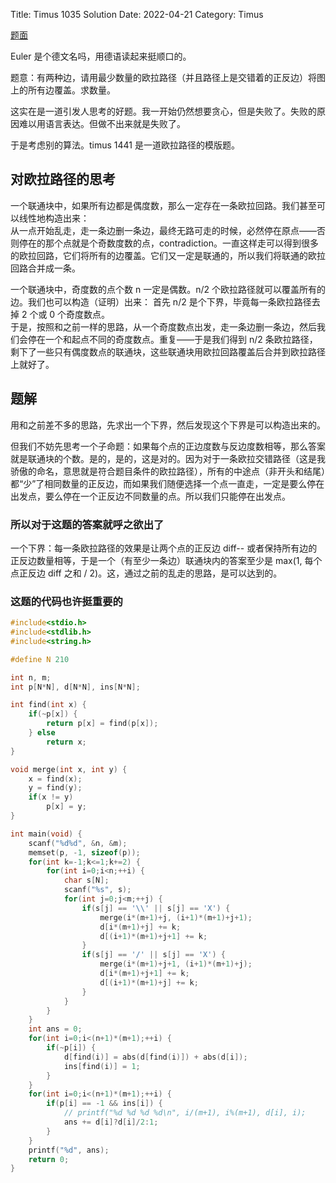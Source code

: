 Title: Timus 1035 Solution
Date: 2022-04-21
Category: Timus

[题面](https://timus.online/problem.aspx?space=1&num=1035)

Euler 是个德文名吗，用德语读起来挺顺口的。

题意：有两种边，请用最少数量的欧拉路径（并且路径上是交错着的正反边）将图上的所有边覆盖。求数量。

这实在是一道引发人思考的好题。我一开始仍然想要贪心，但是失败了。失败的原因难以用语言表达。但做不出来就是失败了。

于是考虑别的算法。timus 1441 是一道欧拉路径的模版题。

## 对欧拉路径的思考

一个联通块中，如果所有边都是偶度数，那么一定存在一条欧拉回路。我们甚至可以线性地构造出来：  
从一点开始乱走，走一条边删一条边，最终无路可走的时候，必然停在原点——否则停在的那个点就是个奇数度数的点，contradiction。一直这样走可以得到很多的欧拉回路，它们将所有的边覆盖。它们又一定是联通的，所以我们将联通的欧拉回路合并成一条。

一个联通块中，奇度数的点个数 n 一定是偶数。n/2 个欧拉路径就可以覆盖所有的边。我们也可以构造（证明）出来：
首先 n/2 是个下界，毕竟每一条欧拉路径去掉 2 个或 0 个奇度数点。  
于是，按照和之前一样的思路，从一个奇度数点出发，走一条边删一条边，然后我们会停在一个和起点不同的奇度数点。重复——于是我们得到 n/2 条欧拉路径，剩下了一些只有偶度数点的联通块，这些联通块用欧拉回路覆盖后合并到欧拉路径上就好了。

## 题解

用和之前差不多的思路，先求出一个下界，然后发现这个下界是可以构造出来的。

但我们不妨先思考一个子命题：如果每个点的正边度数与反边度数相等，那么答案就是联通块的个数。是的，是的，这是对的。因为对于一条欧拉交错路径（这是我骄傲的命名，意思就是符合题目条件的欧拉路径），所有的中途点（非开头和结尾）都“少”了相同数量的正反边，而如果我们随便选择一个点一直走，一定是要么停在出发点，要么停在一个正反边不同数量的点。所以我们只能停在出发点。

### 所以对于这题的答案就呼之欲出了  
一个下界：每一条欧拉路径的效果是让两个点的正反边 diff-- 或者保持所有边的正反边数量相等，于是一个（有至少一条边）联通块内的答案至少是 max(1, 每个点正反边 diff 之和 / 2)。这，通过之前的乱走的思路，是可以达到的。

### 这题的代码也许挺重要的

```c
#include<stdio.h>
#include<stdlib.h>
#include<string.h>

#define N 210

int n, m;
int p[N*N], d[N*N], ins[N*N];

int find(int x) {
	if(~p[x]) {
		return p[x] = find(p[x]);
	} else
		return x;
}

void merge(int x, int y) {
	x = find(x);
	y = find(y);
	if(x != y)
		p[x] = y;
}

int main(void) {
	scanf("%d%d", &n, &m);
	memset(p, -1, sizeof(p));
	for(int k=-1;k<=1;k+=2) {
		for(int i=0;i<n;++i) {
			char s[N];
			scanf("%s", s);
			for(int j=0;j<m;++j) {
				if(s[j] == '\\' || s[j] == 'X') {
					merge(i*(m+1)+j, (i+1)*(m+1)+j+1);
					d[i*(m+1)+j] += k;
					d[(i+1)*(m+1)+j+1] += k;
				}
				if(s[j] == '/' || s[j] == 'X') {
					merge(i*(m+1)+j+1, (i+1)*(m+1)+j);
					d[i*(m+1)+j+1] += k;
					d[(i+1)*(m+1)+j] += k;
				}
			}
		}
	}
	int ans = 0;
	for(int i=0;i<(n+1)*(m+1);++i) {
		if(~p[i]) {
			d[find(i)] = abs(d[find(i)]) + abs(d[i]);
			ins[find(i)] = 1;
		}
	}
	for(int i=0;i<(n+1)*(m+1);++i) {
		if(p[i] == -1 && ins[i]) {
			// printf("%d %d %d %d\n", i/(m+1), i%(m+1), d[i], i);
			ans += d[i]?d[i]/2:1;
		}
	}
	printf("%d", ans);
	return 0;
}
```

